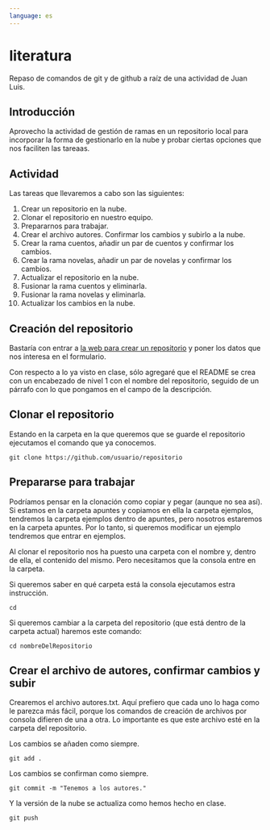 ```yaml
---
language: es
---
```


# literatura
Repaso de comandos de git y de github a raíz de una actividad de Juan Luis.

## Introducción

Aprovecho la actividad de gestión de ramas en un repositorio local para incorporar la forma de gestionarlo en la nube y probar ciertas opciones que nos faciliten las tareaas.


## Actividad

Las tareas que llevaremos a cabo son las siguientes:

1. Crear un repositorio en la nube.
1. Clonar el repositorio en nuestro equipo.
1. Prepararnos para trabajar.
1. Crear el archivo autores. Confirmar los cambios y subirlo a la nube.
1. Crear la rama cuentos, añadir un par de cuentos y confirmar los cambios.
1. Crear la rama novelas, añadir un par de novelas y confirmar los cambios.
1. Actualizar el repositorio en la nube.
1. Fusionar la rama cuentos y eliminarla.
1. Fusionar la rama novelas y eliminarla.
1. Actualizar los cambios en la nube.


## Creación del repositorio

Bastaría con entrar a [la web para crear un repositorio](https://github.com/new) y poner los datos que nos interesa en el formulario.

Con respecto a lo ya visto en clase, sólo agregaré que el README se crea con un encabezado de nivel 1 con el nombre del repositorio, seguido de un párrafo con lo que pongamos en el campo de la descripción.

## Clonar el repositorio

Estando en la carpeta en la que queremos que se guarde el repositorio ejecutamos el comando que ya conocemos.

```
git clone https://github.com/usuario/repositorio
```


## Prepararse para trabajar

Podríamos pensar en la clonación como copiar y pegar (aunque no sea así). Si estamos en la carpeta apuntes y copiamos en ella la carpeta ejemplos, tendremos la carpeta ejemplos dentro de apuntes, pero nosotros estaremos en la carpeta apuntes. Por lo tanto, si queremos modificar un ejemplo tendremos que entrar en ejemplos.

Al clonar el repositorio nos ha puesto una carpeta con el nombre y, dentro de ella, el contenido del mismo. Pero necesitamos que la consola entre en la carpeta.

Si queremos saber en qué carpeta está la consola ejecutamos estra instrucción.

```
cd
```

Si queremos cambiar a la carpeta del repositorio (que está dentro de la carpeta actual) haremos este comando:

```
cd nombreDelRepositorio
```


## Crear el archivo de autores, confirmar cambios y subir

Crearemos el archivo autores.txt. Aquí prefiero que cada uno lo haga como le parezca más fácil, porque los comandos de creación de archivos por consola difieren de una a otra. Lo importante es que este archivo esté en la carpeta del repositorio.

Los cambios se añaden como siempre.

```
git add .
```


Los cambios se confirman como siempre.

```
git commit -m "Tenemos a los autores."
```


Y la versión de la nube se actualiza como hemos hecho en clase.

```
git push
```